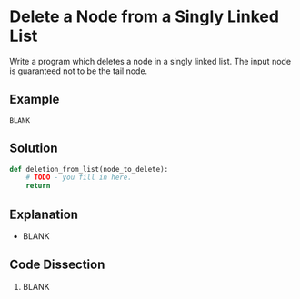 # Delete a Node from a Singly Linked List
Write a program which deletes a node in a singly linked list. The input node is guaranteed not to be the tail node.
  
## Example
```
BLANK
```
  
## Solution
```python
def deletion_from_list(node_to_delete):
    # TODO - you fill in here.
    return
```
  
## Explanation
* BLANK
  
## Code Dissection
1. BLANK